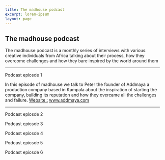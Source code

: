 ```yaml
---
title: The madhouse podcast
excerpt: lorem-ipsum
layout: page
---
```

## The madhouse podcast

The madhouse podcast is a monthly series of interviews with various creative individuals from Africa talking about their process, how they overcome challenges and how they bare inspired by the world around them

---

Podcast epiosde 1

In this episode of madhouse we talk to Peter the founder of Addmaya a production company based in Kampala about the inspiration of starting the company, building its reputation and how they overcame all the challenges and failure.
[Website :]() www.addmaya.com

---

Podcast epiosde 2

Podcast epiosde 3

Podcast epiosde 4

Podcast epiosde 5

Podcast epiosde 6

